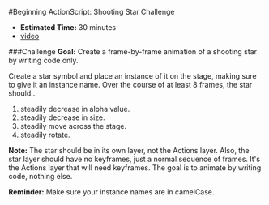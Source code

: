 #Beginning ActionScript: Shooting Star Challenge

* **Estimated Time:** 30 minutes
* [video](http://www.youtube.com/watch?v=OdCB_gWrAFw)

###Challenge
**Goal:** Create a frame-by-frame animation of a shooting star by writing code only.

Create a star symbol and place an instance of it on the stage, making sure to give it an instance name. Over the course of at least 8 frames, the star should...

1. steadily decrease in alpha value.
2. steadily decrease in size.
3. steadily move across the stage.
4. steadily rotate.

**Note:** The star should be in its own layer, not the Actions layer. Also, the star layer should have no keyframes, just a normal sequence of frames. It's the Actions layer that will need keyframes. The goal is to animate by writing code, nothing else.

**Reminder:** Make sure your instance names are in camelCase.
